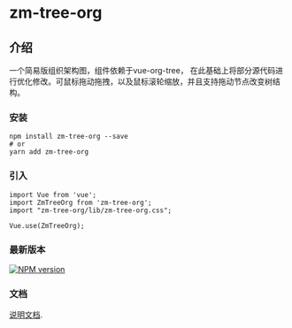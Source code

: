 # zm-tree-org

## 介绍
一个简易版组织架构图，组件依赖于vue-org-tree， 在此基础上将部分源代码进行优化修改。可鼠标拖动拖拽，以及鼠标滚轮缩放，并且支持拖动节点改变树结构。

### 安装
```
npm install zm-tree-org --save
# or 
yarn add zm-tree-org
```

### 引入
```
import Vue from 'vue';
import ZmTreeOrg from 'zm-tree-org';
import "zm-tree-org/lib/zm-tree-org.css";

Vue.use(ZmTreeOrg);
```

### 最新版本

[![NPM version](https://img.shields.io/npm/v/zm-tree-org)](https://www.npmjs.com/package/zm-tree-org)

### 文档

[说明文档](https://sangtian152.gitee.io/zm-tree-org/).


